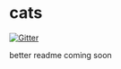 # cats

[![Gitter](https://badges.gitter.im/Join%20Chat.svg)](https://gitter.im/non/cats?utm_source=badge&utm_medium=badge&utm_campaign=pr-badge&utm_content=badge)

better readme coming soon
